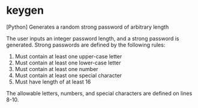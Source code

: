 # keygen
[Python] Generates a random strong password of arbitrary length

The user inputs an integer password length, and a strong password is generated.  Strong passwords are defined by the following rules:

1) Must contain at least one upper-case letter
2) Must contain at least one lower-case letter
3) Must contain at least one number
4) Must contain at least one special character
5) Must have length of at least 16

The allowable letters, numbers, and special characters are defined on lines 8-10.
